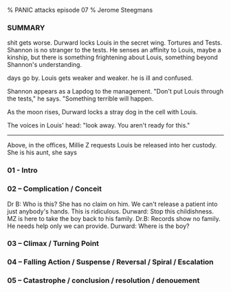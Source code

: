 % PANIC attacks episode 07
% Jerome Steegmans

### SUMMARY

shit gets worse. Durward locks Louis in the secret wing. Tortures and Tests. Shannon is no stranger to the tests. He senses an affinity to Louis, maybe a kinship, but there is something frightening about Louis, something beyond Shannon's understanding. 

days go by. Louis gets weaker and weaker. he is ill and confused.

Shannon appears as a Lapdog to the management. "Don't put Louis through the tests," he says. "Something terrible will happen. 

As the moon rises, Durward locks a stray dog in the cell with Louis. 

The voices in Louis' head: "look away. You aren't ready for this."

---

Above, in the offices, Millie Z requests Louis be released into her custody. She is his aunt, she says

### 01 - Intro

<!-- pre-existing conflict  / exposition -->


<!-- PLOT: Louis has a showdown with Shannon Ulger -->
<!-- PLOT: Louis and Shannon go out of their heads. Like two territorial creatures forced into a too-small cage -->
<!-- PLOT: They fight. Break things. Louis smashes through a window and disappears out into the night -->

<!-- more -->
### 02 – Complication / Conceit 

<!-- encounter pre-existing conflict - Crossing The First Threshold -->

<!-- CHARACTER: Millie Zita (millicent Z) - Oscuro's priestess and bride -->

<!-- PLOT: Millicent Zita shows up at the Asylum, claiming custody of Louis Blake -->

<!-- PLOT: Showdown between Doctors Bellamy and Durward and Millie Z -->
Dr B: Who is this? She has no claim on him. We can't release a patient into just anybody's hands. This is ridiculous.
Durward: Stop this childishness. MZ is here to take the boy back to his family.
Dr.B: Records show no family. He needs help only we can provide.
Durward: Where is the boy? 

### 03 – Climax / Turning Point 	

<!-- Approach the Inmost Cave -->

<!-- ACT THREE:  -->


### 04 – Falling Action / Suspense / Reversal / Spiral / Escalation		

<!-- Reward	- The Ultimate Boon -->

<!-- ACT FOUR:  -->


### 05 – Catastrophe / conclusion / resolution / denouement

<!-- Resurrection - Master of Two Worlds -->

<!-- ACT FIVE:  -->
